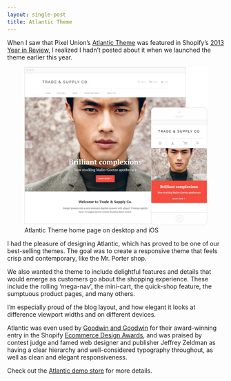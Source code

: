 ```yaml
---
layout: single-post
title: Atlantic Theme
---
```


When I saw that Pixel Union’s [Atlantic Theme](https://www.pixelunion.net/themes/shopify/atlantic/) was featured in Shopify’s [2013 Year in Review](http://shopify.com/2013#platform), I realized I hadn’t posted about it when we launched the theme earlier this year.

<figure>
  <img src="/images/atlantic.jpg" alt="Atlantic Theme" data-retina="/images/atlantic@2x.jpg" />
  <figcaption>Atlantic Theme home page on desktop and iOS</figcaption>
</figure>

I had the pleasure of designing Atlantic, which has proved to be one of our best-selling themes. The goal was to create a responsive theme that feels crisp and contemporary, like the Mr. Porter shop.

We also wanted the theme to include delightful features and details that would emerge as customers go about the shopping experience. These include the rolling ‘mega-nav’, the mini-cart, the quick-shop feature, the sumptuous product pages, and many others.

I’m especially proud of the blog layout, and how elegant it looks at difference viewport widths and on different devices.

Atlantic was even used by [Goodwin and Goodwin](http://www.goodwinandgoodwin.com) for their award-winning entry in the Shopify [Ecommerce Design Awards](http://www.shopify.ca/design-awards), and was praised by contest judge and famed web designer and publisher Jeffrey Zeldman as having a clear hierarchy and well-considered typography throughout, as well as clean and elegant responsiveness.

Check out the [Atlantic demo store](http://atlantic-theme-minimal.myshopify.com) for more details.